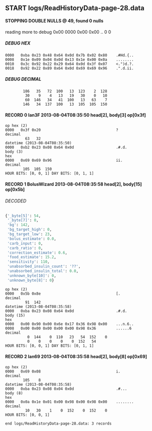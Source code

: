 ## START logs/ReadHistoryData-page-28.data
#### STOPPING DOUBLE NULLS @ 49, found 0 nulls
reading more to debug 0x00
    0000   0x00 0x00                                  ..
              0    0
##### DEBUG HEX
    0000   0xba 0x23 0x48 0x64 0x0d 0x7b 0x02 0x80    .#Hd.{..
    0008   0x1e 0x09 0x04 0x0d 0x13 0x1e 0x00 0x0a    ........
    0010   0x3c 0x92 0x22 0x29 0x64 0x0d 0x3f 0x07    <.")d.?.
    0018   0x92 0x22 0x89 0x64 0x0d 0x69 0x69 0x96    .".d.ii.
##### DEBUG DECIMAL
            186   35   72  100   13  123    2  128
             30    9    4   13   19   30    0   10
             60  146   34   41  100   13   63    7
            146   34  137  100   13  105  105  150
#### RECORD 0 Ian3F 2013-08-04T08:35:50 head[2], body[3] op[0x3f]

    op hex (2)
    0000   0x3f 0x20                                  ? 
    decimal
             63   32
    datetime (2013-08-04T08:35:50)
    0000   0xb2 0x23 0x08 0x64 0x0d                   .#.d.
    body (3)
    hex
    0000   0x69 0x69 0x96                             ii.
    decimal
            105  105  150
    HOUR BITS: [0, 0, 1] DAY BITS: [0, 1, 1]
#### RECORD 1 BolusWizard 2013-08-04T08:35:58 head[2], body[15] op[0x5b]
###### DECODED
```python
{'_byte[5]': 54,
 '_byte[7]': 0,
 'bg': 142,
 'bg_target_high': 0,
 'bg_target_low': 23,
 'bolus_estimate': 0.0,
 'carb_input': 0,
 'carb_ratio': 0,
 'correction_estimate': 0.6,
 'food_estimate': 15.2,
 'sensitivity': 110,
 'unabsorbed_insulin_count': '??',
 'unabsorbed_insulin_total': 0.0,
 'unknown_byte[10]': 0,
 'unknown_byte[8]': 0}
```
    op hex (2)
    0000   0x5b 0x8e                                  [.
    decimal
             91  142
    datetime (2013-08-04T08:35:58)
    0000   0xba 0x23 0x08 0x64 0x0d                   .#.d.
    body (15)
    hex
    0000   0x00 0x90 0x00 0x6e 0x17 0x36 0x98 0x00    ...n.6..
    0008   0x00 0x00 0x00 0x00 0x00 0x98 0x36         ......6
    decimal
              0  144    0  110   23   54  152    0
              0    0    0    0    0  152   54
    HOUR BITS: [0, 0, 1] DAY BITS: [0, 1, 1]
#### RECORD 2 Ian69 2013-08-04T08:35:58 head[2], body[8] op[0x69]

    op hex (2)
    0000   0x69 0x08                                  i.
    decimal
            105    8
    datetime (2013-08-04T08:35:58)
    0000   0xba 0x23 0x08 0x04 0x0d                   .#...
    body (8)
    hex
    0000   0x0a 0x1e 0x01 0x00 0x98 0x00 0x98 0x00    ........
    decimal
             10   30    1    0  152    0  152    0
    HOUR BITS: [0, 0, 1]
`end logs/ReadHistoryData-page-28.data: 3 records`
